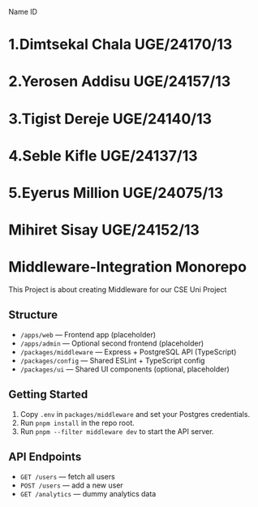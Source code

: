    Name                                           ID 
# 1.Dimtsekal Chala                           UGE/24170/13    
# 2.Yerosen Addisu                            UGE/24157/13             
# 3.Tigist Dereje                             UGE/24140/13                 
# 4.Seble Kifle                               UGE/24137/13      
# 5.Eyerus Million                            UGE/24075/13         
# Mihiret Sisay                               UGE/24152/13  

# Middleware-Integration Monorepo
This Project is about creating Middleware for our CSE Uni Project
## Structure
- `/apps/web` — Frontend app (placeholder)
- `/apps/admin` — Optional second frontend (placeholder)
- `/packages/middleware` — Express + PostgreSQL API (TypeScript)
- `/packages/config` — Shared ESLint + TypeScript config
- `/packages/ui` — Shared UI components (optional, placeholder)

## Getting Started
1. Copy `.env` in `packages/middleware` and set your Postgres credentials.
2. Run `pnpm install` in the repo root.
3. Run `pnpm --filter middleware dev` to start the API server.

## API Endpoints
- `GET /users` — fetch all users
- `POST /users` — add a new user
- `GET /analytics` — dummy analytics data

